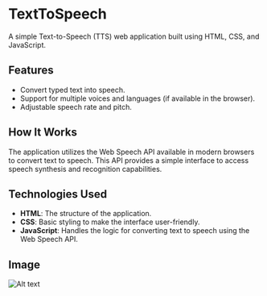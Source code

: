 # TextToSpeech
A simple Text-to-Speech (TTS) web application built using HTML, CSS, and JavaScript.

## Features

- Convert typed text into speech.
- Support for multiple voices and languages (if available in the browser).
- Adjustable speech rate and pitch.

## How It Works

The application utilizes the Web Speech API available in modern browsers to convert text to speech. This API provides a simple interface to access speech synthesis and recognition capabilities.

## Technologies Used

- **HTML**: The structure of the application.
- **CSS**: Basic styling to make the interface user-friendly.
- **JavaScript**: Handles the logic for converting text to speech using the Web Speech API.
## Image
![Alt text](relative/path/to/screenshot)

